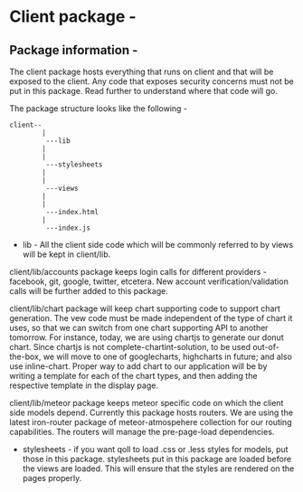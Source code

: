 Client package -
=================

Package information - 
----------------------

The client package hosts everything that runs on client and that will be exposed to the client. Any code that exposes security concerns must not be put in this package. Read further to understand where that code will go.

The package structure looks like the following - 
```
client--
		|
		 ---lib
		|
		|
		 ---stylesheets
		|
		|
		 ---views
		|
		|
		 ---index.html
		|
		 ---index.js
```

-  lib - All the client side code which will be commonly referred to by views will be kept in client/lib. 

client/lib/accounts package keeps login calls for different providers - facebook, git, google, twitter, etcetera. New account verification/validation calls will be further added to this package. 

client/lib/chart package will keep chart supporting code to support chart generation. The vew code must be made independent of the type of chart it uses, so that we can switch from one chart supporting API to another tomorrow. For instance, today, we are using chartjs to generate our donut chart. Since chartjs is not complete-chartint-solution, to be used out-of-the-box, we will move to one of googlecharts, highcharts in future; and also use inline-chart. Proper way to add chart to our application will be by writing a template for each of the chart types, and then adding the respective template in the display page.

client/lib/meteor package keeps meteor specific code on which the client side models depend. Currently this package hosts routers. We are using the latest iron-router package of meteor-atmospehere collection for our routing capabilities. The routers will manage the pre-page-load dependencies.

-  stylesheets - if you want qoll to load .css or .less styles for models, put those in this package. stylesheets put in this package are loaded before the views are loaded. This will ensure that the styles are rendered on the pages properly.